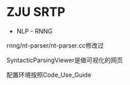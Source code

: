 # ZJU SRTP
* NLP - RNNG

rnng/nt-parser/nt-parser.cc修改过

SyntacticParsingViewer是做可视化的网页

配置环境按照Code_Use_Guide
